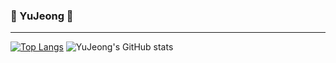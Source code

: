 
### 🐣 YuJeong 🐥 
---
[![Top Langs](https://github-readme-stats.vercel.app/api/top-langs/?username=lyj0047&layout=compact)](https://github.com/lyj0047/github-readme-stats)
![YuJeong's GitHub stats](https://github-readme-stats.vercel.app/api?username=lyj0047&show_icons=true&theme=vue)


<!--
**lyj0047/lyj0047** is a ✨ _special_ ✨ repository because its `README.md` (this file) appears on your GitHub profile.

Here are some ideas to get you started:

- 🔭 I’m currently working on ...
- 🌱 I’m currently learning ...
- 👯 I’m looking to collaborate on ...
- 🤔 I’m looking for help with ...
- 💬 Ask me about ...
- 📫 How to reach me: ...
- 😄 Pronouns: ...
- ⚡ Fun fact: ...
-->
